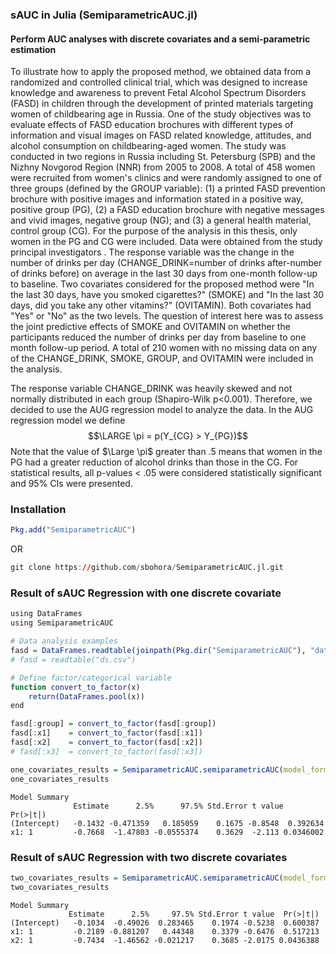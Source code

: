 


### sAUC in Julia (SemiparametricAUC.jl)

#### Perform AUC analyses with discrete covariates and a semi-parametric estimation

To illustrate how to apply the proposed method, we obtained data from a randomized and controlled clinical trial, which was designed to increase knowledge and awareness to prevent Fetal Alcohol Spectrum Disorders (FASD) in children through the development of printed materials targeting women of childbearing age in Russia. One of the study objectives was to evaluate effects of FASD education brochures with different types of information and visual images on FASD related knowledge, attitudes, and alcohol consumption on childbearing-aged women. The study was conducted in two regions in Russia including St. Petersburg (SPB) and the Nizhny Novgorod Region (NNR) from 2005 to 2008. A total of 458 women were recruited from women's clinics and were randomly assigned to one of three groups (defined by the GROUP variable): (1) a printed FASD prevention brochure with positive images and information stated in a positive way, positive group (PG), (2) a FASD education brochure with negative messages and vivid images, negative group (NG); and (3) a general health material, control group (CG). For the purpose of the analysis in this thesis, only women in the PG and CG were included. Data were obtained from the study principal investigators . The response variable was the change in the number of drinks per day (CHANGE_DRINK=number of drinks after-number of drinks before) on average in the last 30 days from one-month follow-up to baseline. Two covariates considered for the proposed method were "In the last 30 days, have you smoked cigarettes?" (SMOKE) and  "In the last 30 days, did you take any other vitamins?" (OVITAMIN). Both covariates had "Yes" or "No" as the two levels. The question of interest here was to assess the joint predictive effects of SMOKE and OVITAMIN on whether the participants reduced the number of drinks per day from baseline to one month follow-up period. A total of 210 women with no missing data on any of the CHANGE_DRINK, SMOKE, GROUP, and OVITAMIN were included in the analysis.

The response variable CHANGE_DRINK was heavily skewed and not normally distributed in each group  (Shapiro-Wilk p<0.001). Therefore, we decided to use the AUG regression model to analyze the data.  In the AUG regression model we define
$$\LARGE \pi = p(Y_{CG} > Y_{PG})$$ Note that the value of $\Large \pi$ greater than .5 means that women in the PG had a greater reduction of alcohol drinks than those in the CG. For statistical results, all p-values < .05 were considered statistically significant and 95% CIs were presented.

### Installation
```r
Pkg.add("SemiparametricAUC")
```

OR

```r
git clone https://github.com/sbohora/SemiparametricAUC.jl.git
```

### Result of sAUC Regression with one discrete covariate

```r
using DataFrames
using SemiparametricAUC

# Data analysis examples
fasd = DataFrames.readtable(joinpath(Pkg.dir("SemiparametricAUC"), "data/fasd.csv"))
# fasd = readtable("ds.csv")

# Define factor/categorical variable
function convert_to_factor(x)
    return(DataFrames.pool(x))
end

fasd[:group] = convert_to_factor(fasd[:group])
fasd[:x1]    = convert_to_factor(fasd[:x1])
fasd[:x2]    = convert_to_factor(fasd[:x2])
# fasd[:x3]  = convert_to_factor(fasd[:x3])

one_covariates_results = SemiparametricAUC.semiparametricAUC(model_formula = y ~ x1, treatment_group = :group, data = fasd)
one_covariates_results
```

```
Model Summary
              Estimate      2.5%      97.5% Std.Error t value  Pr(>|t|)
(Intercept)   -0.1432 -0.471359   0.185059    0.1675 -0.8548  0.392634
x1: 1         -0.7668  -1.47803 -0.0555374    0.3629  -2.113 0.0346002
```

### Result of sAUC Regression with two discrete covariates

```r
two_covariates_results = SemiparametricAUC.semiparametricAUC(model_formula = y ~ x1 + x2, treatment_group = :group, data = fasd)
two_covariates_results
```

```
Model Summary
             Estimate      2.5%     97.5% Std.Error t value  Pr(>|t|)
(Intercept)   -0.1034  -0.49026  0.283465    0.1974 -0.5238  0.600387
x1: 1         -0.2189 -0.881207   0.44348    0.3379 -0.6476  0.517213
x2: 1         -0.7434  -1.46562 -0.021217    0.3685 -2.0175 0.0436388
```
